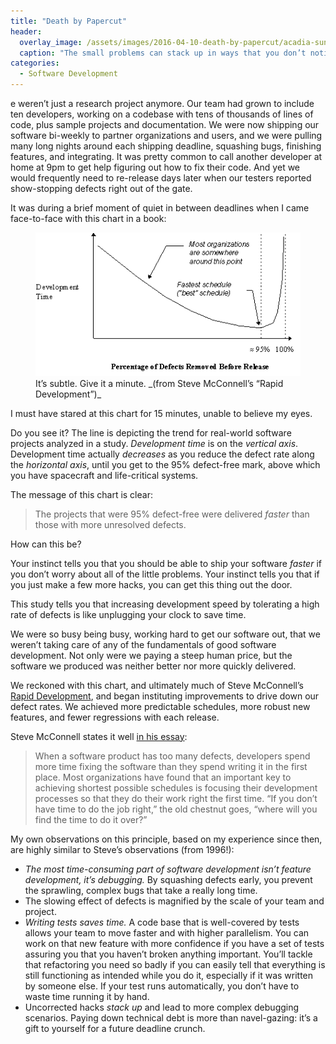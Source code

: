 ```yaml
---
title: "Death by Papercut"
header:
  overlay_image: /assets/images/2016-04-10-death-by-papercut/acadia-sunrise.jpeg
  caption: "The small problems can stack up in ways that you don’t notice."
categories:
  - Software Development
---
```


e weren’t just a research project anymore. Our team had grown to include ten developers, working on a codebase with tens of thousands of lines of code, plus sample projects and documentation. We were now shipping our software bi-weekly to partner organizations and users, and we were pulling many long nights around each shipping deadline, squashing bugs, finishing features, and integrating. It was pretty common to call another developer at home at 9pm to get help figuring out how to fix their code. And yet we would frequently need to re-release days later when our testers reported show-stopping defects right out of the gate.

It was during a brief moment of quiet in between deadlines when I came face-to-face with this chart in a book:

<figure>
	<img src="/assets/images/2016-04-10-death-by-papercut/defects-vs-dev-time.gif">
	<figcaption>It’s subtle. Give it a minute. _(from Steve McConnell’s “Rapid Development”)_</figcaption>
</figure>

I must have stared at this chart for 15 minutes, unable to believe my eyes.

Do you see it? The line is depicting the trend for real-world software projects analyzed in a study. _*Development time*_ is on the _*vertical axis*_. Development time actually _*decreases*_ as you reduce the defect rate along the _*horizontal axis*_, until you get to the 95% defect-free mark, above which you have spacecraft and life-critical systems.

The message of this chart is clear:

> The projects that were 95% defect-free were delivered _*faster*_ than those with more unresolved defects.

How can this be?

Your instinct tells you that you should be able to ship your software _faster_ if you don’t worry about all of the little problems. Your instinct tells you that if you just make a few more hacks, you can get this thing out the door.

This study tells you that increasing development speed by tolerating a high rate of defects is like unplugging your clock to save time.

We were so busy being busy, working hard to get our software out, that we weren’t taking care of any of the fundamentals of good software development. Not only were we paying a steep human price, but the software we produced was neither better nor more quickly delivered.

We reckoned with this chart, and ultimately much of Steve McConnell’s [Rapid Development](http://www.amazon.com/Rapid-Development-Taming-Software-Schedules/dp/1556159005/ref=sr_1_1?ie=UTF8&qid=1460306614&sr=8-1&keywords=rapid+development), and began instituting improvements to drive down our defect rates. We achieved more predictable schedules, more robust new features, and fewer regressions with each release.

Steve McConnell states it well [in his essay](http://www.stevemcconnell.com/articles/art04.htm):

> When a software product has too many defects, developers spend more time fixing the software than they spend writing it in the first place. Most organizations have found that an important key to achieving shortest possible schedules is focusing their development processes so that they do their work right the first time. “If you don’t have time to do the job right,” the old chestnut goes, “where will you find the time to do it over?”

My own observations on this principle, based on my experience since then, are highly similar to Steve’s observations (from 1996!):
- *The most time-consuming part of software development isn’t feature development, it’s debugging.* By squashing defects early, you prevent the sprawling, complex bugs that take a really long time.
- The slowing effect of defects is magnified by the scale of your team and project.
- *Writing tests _saves_ time.* A code base that is well-covered by tests allows your team to move faster and with higher parallelism. You can work on that new feature with more confidence if you have a set of tests assuring you that you haven’t broken anything important. You’ll tackle that refactoring you need so badly if you can easily tell that everything is still functioning as intended while you do it, especially if it was written by someone else. If your test runs automatically, you don’t have to waste time running it by hand.
- Uncorrected hacks _stack up_ and lead to more complex debugging scenarios. Paying down technical debt is more than navel-gazing: it’s a gift to yourself for a future deadline crunch.
